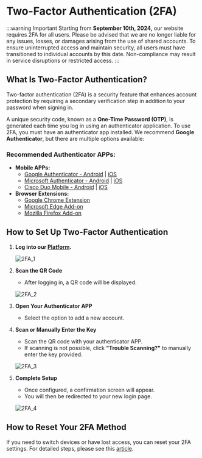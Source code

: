 ﻿---
sidebar_position: 3
---

# Two-Factor Authentication (2FA)

:::warning Important
Starting from **September 10th, 2024,** our website requires 2FA for all users. Please be advised that we are no longer liable for any issues, losses, or damages arising from the use of shared accounts. To ensure uninterrupted access and maintain security, all users must have transitioned to individual accounts by this date. Non-compliance may result in service disruptions or restricted access.
:::

## What Is Two-Factor Authentication?
Two-factor authentication (2FA) is a security feature that enhances account protection by requiring a secondary verification step in addition to your password when signing in.

A unique security code, known as a **One-Time Password (OTP)**, is generated each time you log in using an authenticator application. To use 2FA, you must have an authenticator app installed. We recommend **Google Authenticator**, but there are multiple options available:

### Recommended Authenticator APPs:
- **Mobile APPs:**
   - [Google Authenticator - Android](https://play.google.com/store/apps/details?id=com.google.android.apps.authenticator2) | [iOS](https://apps.apple.com/us/app/google-authenticator/id388497605)
   - [Microsoft Authenticator - Android](https://play.google.com/store/apps/details?id=com.azure.authenticator) | [iOS](https://apps.apple.com/es/app/microsoft-authenticator/id983156458)
   - [Cisco Duo Mobile - Android](https://play.google.com/store/apps/details?id=com.duosecurity.duomobile) | [iOS](https://apps.apple.com/us/app/duo-mobile/id422663827)
- **Browser Extensions:**
   - [Google Chrome Extension](https://chromewebstore.google.com/detail/authenticator/bhghoamapcdpbohphigoooaddinpkbai?pli=1)
   - [Microsoft Edge Add-on](https://microsoftedge.microsoft.com/addons/detail/authenticator-2fa-client/ocglkepbibnalbgmbachknglpdipeoio)
   - [Mozilla Firefox Add-on](https://addons.mozilla.org/en-US/firefox/addon/auth-helper/?utm_source=addons.mozilla.org)

## How to Set Up Two-Factor Authentication

1. **Log into our [Platform](https://www.travelgate.com/).**

   ![2FA_1](https://storage.travelgate.com/kbase/2FA_1.jpg)

2. **Scan the QR Code**
   - After logging in, a QR code will be displayed.

   ![2FA_2](https://storage.travelgate.com/kbase/2FA_2.jpg)

3. **Open Your Authenticator APP**
   - Select the option to add a new account.

4. **Scan or Manually Enter the Key**
   - Scan the QR code with your authenticator APP.
   - If scanning is not possible, click **"Trouble Scanning?"** to manually enter the key provided.

   ![2FA_3](https://storage.travelgate.com/kbase/2FA_3.jpg)

5. **Complete Setup**
   - Once configured, a confirmation screen will appear.
   - You will then be redirected to your new login page.

   ![2FA_4](https://storage.travelgate.com/kbase/2FA_4.jpg)

## How to Reset Your 2FA Method
If you need to switch devices or have lost access, you can reset your 2FA settings. For detailed steps, please see this [article](/kb/platform/app-features/account-settings/users-management/reset-user-two-factor-authentication).